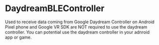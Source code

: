 # DaydreamBLEController
Used to receive data coming from Google Daydream Controller on Android
Pixel phone and Google VR SDK are NOT required to use the daydream controller. You can potential use the daydream controller in your adnroid app or game.
